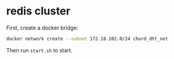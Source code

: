 # redis cluster

First, create a docker bridge:

```sh
docker network create --subnet 172.18.102.0/24 chord_dht_net
```

Then run `start.sh` to start.

